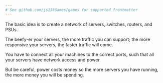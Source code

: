 ```yaml
---
# See github.com/js13kGames/games for supported frontmatter
---
```

The basic idea is to create a network of servers, switches, routers, and PSUs.

The beefy-er your servers, the more traffic you can support; the more responsive your servers, the faster traffic will come.

You have to connect all your machines to the correct ports, such that all your servers have network access and power.

But be careful, power costs money so the more servers you have running, the more money you will be spending.